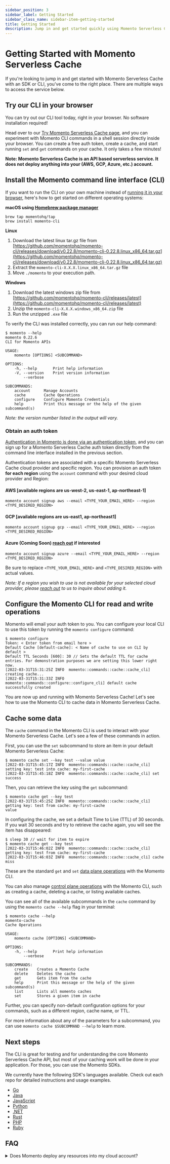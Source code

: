 ```yaml
---
sidebar_position: 3
sidebar_label: Getting Started
sidebar_class_name: sidebar-item-getting-started
title: Getting Started
description: Jump in and get started quickly using Momento Serverless Cache with your SDK of choice or CLI.
---
```


# Getting Started with Momento Serverless Cache
If you're looking to jump in and get started with Momento Serverless Cache with an SDK or CLI, you've come to the right place. There are multiple ways to access the service below. 

## Try our CLI in your browser

You can try out our CLI tool today, right in your browser.  No software installation required!

Head over to our [Try Momento Serverless Cache page](https://www.gomomento.com/try-momento-for-free), and
you can experiment with Momento CLI commands in a shell session directly inside your browser.
You can create a free auth token, create a cache, and start running `set` and `get` commands
on your cache. It only takes a few minutes!

**Note: Momento Serverless Cache is an API based serverless service. It does not deploy anything into your (AWS, GCP, Azure, etc.) account.**

## Install the Momento command line interface (CLI)

If you want to run the CLI on your own machine instead of [running it in your browser](#try-our-cli-in-your-browser),
here's how to get started on different operating systems:

**macOS using [Homebrew package manager](https://brew.sh/)**

```
brew tap momentohq/tap
brew install momento-cli
```

**Linux**

1. Download the latest linux tar.gz file from [https://github.com/momentohq/momento-cli/releases/download/v0.22.8/momento-cli-0.22.8.linux_x86_64.tar.gz](https://github.com/momentohq/momento-cli/releases/download/v0.22.8/momento-cli-0.22.8.linux_x86_64.tar.gz)
2. Extract the `momento-cli-X.X.X.linux_x86_64.tar.gz` file
3. Move `./momento` to your execution path.

**Windows**

1. Download the latest windows zip file from [https://github.com/momentohq/momento-cli/releases/latest](https://github.com/momentohq/momento-cli/releases/latest)
2. Unzip the `momento-cli-X.X.X.windows_x86_64.zip` file
3. Run the unzipped `.exe` file

To verify the CLI was installed correctly, you can run our help command:

```
$ momento --help
momento 0.22.6
CLI for Momento APIs

USAGE:
    momento [OPTIONS] <SUBCOMMAND>

OPTIONS:
    -h, --help       Print help information
    -V, --version    Print version information
        --verbose

SUBCOMMANDS:
    account      Manage Accounts
    cache        Cache Operations
    configure    Configure Momento Credentials
    help         Print this message or the help of the given subcommand(s)
```
_Note: the version number listed in the output will vary._

### Obtain an auth token

[Authentication in Momento is done via an authentication token](./learn/how-it-works#authentication-token), and you can sign up for a Momento Serverless Cache auth token directly from the command line interface installed in the previous section.

Authentication tokens are associated with a specific Momento Serverless Cache cloud provider and specific region. You can provision an auth token **for each region** using the `account` command with your desired cloud provider and Region:

#### AWS [available regions are us-west-2, us-east-1, ap-northeast-1]

```console
momento account signup aws --email <TYPE_YOUR_EMAIL_HERE> --region <TYPE_DESIRED_REGION>
```

#### GCP [available regions are us-east1, ap-northeast1]

```console
momento account signup gcp --email <TYPE_YOUR_EMAIL_HERE> --region <TYPE_DESIRED_REGION>
```

#### Azure (Coming Soon) [reach out](mailto:support@momentohq.com) if interested

```console
momento account signup azure --email <TYPE_YOUR_EMAIL_HERE> --region <TYPE_DESIRED_REGION>
```

Be sure to replace `<TYPE_YOUR_EMAIL_HERE>` and `<TYPE_DESIRED_REGION>` with actual values.

*Note: If a region you wish to use is not available for your selected cloud provider, please [reach out](mailto:support@momentohq.com) to us to inquire about adding it.*

## Configure the Momento CLI for read and write operations

Momento will email your auth token to you. You can configure your local CLI to use this token by running the `momento configure` command:

```
$ momento configure
Token: < Enter token from email here >
Default Cache [default-cache]: < Name of cache to use on CLI by default >
Default TTL Seconds [600]: 30 // Sets the default TTL for cache entries. For demonstration purposes we are setting this lower right now.
[2022-03-31T15:31:25Z INFO  momento::commands::cache::cache_cli] creating cache...
[2022-03-31T15:31:33Z INFO  momento::commands::configure::configure_cli] default cache successfully created
```

You are now up and running with Momento Serverless Cache! Let's see how to use the Momento CLI to cache data in Momento Serverless Cache.

## Cache some data

The `cache` command in the Momento CLI is used to interact with your Momento Serverless Cache. Let's see a few of these commands in action.

First, you can use the `set` subcommand to store an item in your default Momento Serverless Cache:

```
$ momento cache set --key test --value value
[2022-03-31T15:45:17Z INFO  momento::commands::cache::cache_cli] setting key: test into cache: my-first-cache
[2022-03-31T15:45:18Z INFO  momento::commands::cache::cache_cli] set success
```

Then, you can retrieve the key using the `get` subcommand:

```
$ momento cache get --key test
[2022-03-31T15:45:25Z INFO  momento::commands::cache::cache_cli] getting key: test from cache: my-first-cache
value
```

In configuring the cache, we set a default Time to Live (TTL) of 30 seconds. If you wait 30 seconds and try to retrieve the cache again, you will see the item has disappeared:

```
$ sleep 30 // wait for item to expire
$ momento cache get --key test
[2022-03-31T15:46:02Z INFO  momento::commands::cache::cache_cli] getting key: test from cache: my-first-cache
[2022-03-31T15:46:03Z INFO  momento::commands::cache::cache_cli] cache miss
```

These are the standard `get` and `set` [data plane operations](./learn/how-it-works#data-plane-performant-cache-interactions) with the Momento CLI.

You can also manage [control plane operations](./learn/how-it-works#control-plane-simple-efficient-cache-management) with the Momento CLI, such as creating a cache, deleting a cache, or listing available caches.

You can see all of the available subcommands in the `cache` command by using the `momento cache --help` flag in your terminal:

```
$ momento cache --help
momento-cache
Cache Operations

USAGE:
    momento cache [OPTIONS] <SUBCOMMAND>

OPTIONS:
    -h, --help       Print help information
        --verbose

SUBCOMMANDS:
    create    Creates a Momento Cache
    delete    Deletes the cache
    get       Gets item from the cache
    help      Print this message or the help of the given subcommand(s)
    list      Lists all momento caches
    set       Stores a given item in cache
```

Further, you can specify non-default configuration options for your commands, such as a different region, cache name, or TTL.

For more information about any of the parameters for a subcommand, you can use `momento cache $SUBCOMMAND --help` to learn more.

## Next steps

The CLI is great for testing and for understanding the core Momento Serverless Cache API, but most of your caching work will be done in your application. For those, you can use the Momento SDKs.

We currently have the following SDK's languages available. Check out each repo for detailed instructions and usage examples.

- [Go](https://github.com/momentohq/client-sdk-go)
- [Java](https://github.com/momentohq/client-sdk-java)
- [JavaScript](https://github.com/momentohq/client-sdk-javascript)
- [Python](https://github.com/momentohq/client-sdk-python)
- [.NET](https://github.com/momentohq/client-sdk-dotnet)
- [Rust](https://github.com/momentohq/client-sdk-rust)
- [PHP](https://github.com/momentohq/client-sdk-php)
- [Ruby](https://github.com/momentohq/client-sdk-ruby)

## FAQ
<details>
  <summary>Does Momento deploy any resources into my cloud account?</summary>
No it does not. Momento Serverless Cache is an API-based serverless service that you call from within your application code.
</details>